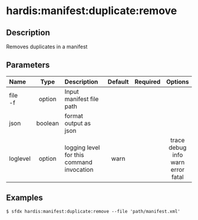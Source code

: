 <!-- This file has been generated with command 'sfdx hardis:doc:plugin:generate'. Please do not update it manually or it may be overwritten -->
# hardis:manifest:duplicate:remove

## Description

Removes duplicates in a manifest

## Parameters

|Name|Type|Description|Default|Required|Options|
|:---|:--:|:----------|:-----:|:------:|:-----:|
|file<br/>-f|option|Input manifest file path||||
|json|boolean|format output as json||||
|loglevel|option|logging level for this command invocation|warn||trace<br/>debug<br/>info<br/>warn<br/>error<br/>fatal|

## Examples

```shell
$ sfdx hardis:manifest:duplicate:remove --file 'path/manifest.xml' 
```


